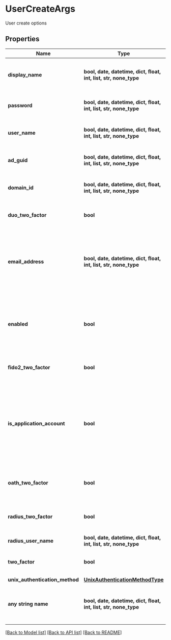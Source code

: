 # UserCreateArgs

User create options

## Properties
Name | Type | Description | Notes
------------ | ------------- | ------------- | -------------
**display_name** | **bool, date, datetime, dict, float, int, list, str, none_type** | The user’s name as displayed in the user interface. | 
**password** | **bool, date, datetime, dict, float, int, list, str, none_type** | The password used by local accounts to log in. | 
**user_name** | **bool, date, datetime, dict, float, int, list, str, none_type** | The unique string identifying this user. | 
**ad_guid** | **bool, date, datetime, dict, float, int, list, str, none_type** | Active Directory unique identifier. | [optional] 
**domain_id** | **bool, date, datetime, dict, float, int, list, str, none_type** | If not null, the Active Directory domain ID. | [optional] 
**duo_two_factor** | **bool** | Whether Duo two-factor authentication is enabled. | [optional] 
**email_address** | **bool, date, datetime, dict, float, int, list, str, none_type** | The user&#39;s email address. Used by the system to send reports, access requests, and other notifications. | [optional] 
**enabled** | **bool** | Whether the user account is enabled. Disabled users are unable to log in and do not consume a user license. | [optional] 
**fido2_two_factor** | **bool** | Whether Duo two-factor authentication is enabled. | [optional] 
**is_application_account** | **bool** | Whether this is an application account. Application accounts are used for automation, cannot log in using the UI, and do not consume a user license. | [optional] 
**oath_two_factor** | **bool** | Whether OATH two-factor authentication is enabled. | [optional] 
**radius_two_factor** | **bool** | Whether RADIUS two-factor authentication is enabled. | [optional] 
**radius_user_name** | **bool, date, datetime, dict, float, int, list, str, none_type** | RADIUS username | [optional] 
**two_factor** | **bool** | Whether two-factor authentication is enabled. | [optional] 
**unix_authentication_method** | [**UnixAuthenticationMethodType**](UnixAuthenticationMethodType.md) |  | [optional] 
**any string name** | **bool, date, datetime, dict, float, int, list, str, none_type** | any string name can be used but the value must be the correct type | [optional]

[[Back to Model list]](../README.md#documentation-for-models) [[Back to API list]](../README.md#documentation-for-api-endpoints) [[Back to README]](../README.md)


